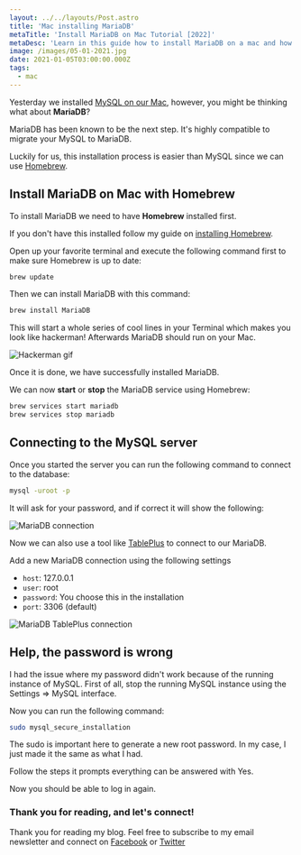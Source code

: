 ```yaml
---
layout: ../../layouts/Post.astro
title: 'Mac installing MariaDB'
metaTitle: 'Install MariaDB on Mac Tutorial [2022]'
metaDesc: 'Learn in this guide how to install MariaDB on a mac and how to start and stop the service.'
image: /images/05-01-2021.jpg
date: 2021-01-05T03:00:00.000Z
tags:
  - mac
---
```


Yesterday we installed [MySQL on our Mac](https://daily-dev-tips.com/posts/mac-installing-mysql/), however, you might be thinking what about **MariaDB**?

MariaDB has been known to be the next step. It's highly compatible to migrate your MySQL to MariaDB.

Luckily for us, this installation process is easier than MySQL since we can use [Homebrew](https://daily-dev-tips.com/posts/homebrew-one-package-manager-to-rule-them-all/).

## Install MariaDB on Mac with Homebrew

To install MariaDB we need to have **Homebrew** installed first.

If you don't have this installed follow my guide on [installing Homebrew](https://daily-dev-tips.com/posts/homebrew-one-package-manager-to-rule-them-all/).

Open up your favorite terminal and execute the following command first to make sure Homebrew is up to date:

```bash
brew update
```

Then we can install MariaDB with this command:

```bash
brew install MariaDB
```

This will start a whole series of cool lines in your Terminal which makes you look like hackerman! Afterwards MariaDB should run on your Mac.

![Hackerman gif](https://media.giphy.com/media/QbumCX9HFFDQA/giphy-downsized-large.gif)

Once it is done, we have successfully installed MariaDB.

We can now **start** or **stop** the MariaDB service using Homebrew:

```bash
brew services start mariadb
brew services stop mariadb
```

## Connecting to the MySQL server

Once you started the server you can run the following command to connect to the database:

```bash
mysql -uroot -p
```

It will ask for your password, and if correct it will show the following:

![MariaDB connection](https://cdn.hashnode.com/res/hashnode/image/upload/v1609397158028/gV_WVkSuk.png)

Now we can also use a tool like [TablePlus](https://tableplus.com/) to connect to our MariaDB.

Add a new MariaDB connection using the following settings

- `host`: 127.0.0.1
- `user`: root
- `password`: You choose this in the installation
- `port`: 3306 (default)

![MariaDB TablePlus connection](https://cdn.hashnode.com/res/hashnode/image/upload/v1609397272772/9Mtf9ftOD.png)

## Help, the password is wrong

I had the issue where my password didn't work because of the running instance of MySQL. First of all, stop the running MySQL instance using the Settings => MySQL interface.

Now you can run the following command:

```bash
sudo mysql_secure_installation
```

The sudo is important here to generate a new root password.
In my case, I just made it the same as what I had.

Follow the steps it prompts everything can be answered with Yes.

Now you should be able to log in again.

### Thank you for reading, and let's connect!

Thank you for reading my blog. Feel free to subscribe to my email newsletter and connect on [Facebook](https://www.facebook.com/DailyDevTipsBlog) or [Twitter](https://twitter.com/DailyDevTips1)
